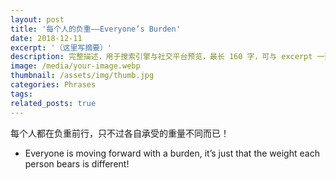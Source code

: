 ```yaml
---
layout: post
title: '每个人的负重——Everyone’s Burden'
date: 2018-12-11
excerpt: '（这里写摘要）'
description: 完整描述，用于搜索引擎与社交平台预览，最长 160 字，可与 excerpt 一致
image: /media/your-image.webp
thumbnail: /assets/img/thumb.jpg
categories: Phrases
tags: 
related_posts: true
---
```


每个人都在负重前行，只不过各自承受的重量不同而已！

- Everyone is moving forward with a burden, it’s just that the weight each person bears is different!